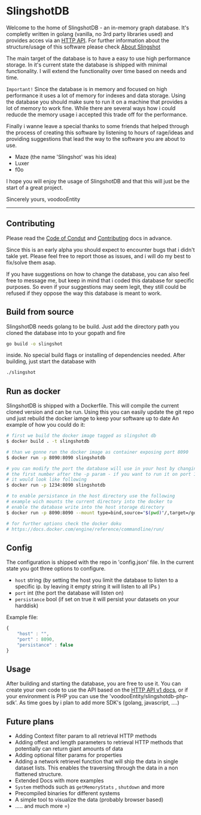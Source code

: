 # SlingshotDB 
Welcome to the home of SlingshotDB - an in-memory graph database. It's completly written in golang (vanilla, no 3rd party libraries used) and provides acces via an [HTTP API](https://github.com/voodooEntity/slingshotdb/blob/master/docs/HTTP_API_V1.md). For further information about the structure/usage of this software please check [About Slingshot](https://github.com/voodooEntity/slingshotdb/blob/master/docs/ABOUT_SLINGSHOT.md)

The main target of the database is to have a easy to use high performance storage. In it's current state the database is shipped with minimal functionality. I will extend the functionality over time based on needs and time. 

`Important!` Since the database is in memory and focused on high performance it uses a lot of memory for indexes and data storage. Using the database you should make sure to run it on a machine that provides a lot of memory to work fine. While there are several ways how i could reducde the memory usage i accepted this trade off for the performance.

Finally i wanne leave a special thanks to some friends that helped through the process of creating this software by listening to hours of rage/ideas and providing suggestions that lead the way to the software you are about to use. 
* Maze (the name 'Slingshot' was his idea)
* Luxer 
* f0o

I hope you will enjoy the usage of SlingshotDB and that this will just be the start of a great project.

Sincerely yours,
voodooEntity

---
## Contributing 
Please read the  [Code of Condut](https://github.com/voodooEntity/slingshotdb/blob/master/CODE_OF_CONDUCT.md) and [Contributing](https://github.com/voodooEntity/slingshotdb/blob/master/CONTRIBUTING.md) docs in advance.     

Since this is an early alpha you should expect to encounter bugs that i didn't takle yet. Please feel free to report those as issues, and i will do my best to fix/solve them asap.     

If you have suggestions on how to change the database, you can also feel free to message me, but keep in mind that i coded this database for specific purposes. So even if your suggestions may seem legit, they still could be refused if they oppose the way this database is meant to work.      


## Build from source
SlingshotDB needs golang to be build. Just add the directory path you cloned the database into to your gopath and fire 
```bash
go build -o slingshot
```
inside. No special build flags or installing of dependencies needed. After building, just start the database with 
```bash
./slingshot
```

## Run as docker
SlingshotDB is shipped with a Dockerfile. This will compile the current cloned version and can be run. Using this you can easily update the git repo und just rebuild the docker iamge to keep your software up to date An example of how you could do it:    

```bash
# first we build the docker image tagged as slingshot db
$ docker build . -t slingshotdb

# than we gonne run the docker image as container exposing port 8090
$ docker run -p 8090:8090 slingshotdb

# you can modify the port the database will use in your host by changing
# the first number after the -p param - if you want to run it on port 1234
# it would look like following 
$ docker run -p 1234:8090 slingshotdb

# to enable persistance in the host directory use the following
# example wich mounts the current directory into the docker to
# enable the database write into the host storage directory
$ docker run -p 8090:8090 --mount type=bind,source="$(pwd)"/,target=/go/src/app slingshotdb

# for further options check the docker doku
# https://docs.docker.com/engine/reference/commandline/run/
```


## Config
The configuration is shipped with the repo in 'config.json' file. In the current state you got three options to configure.
* `host` string  (by setting the host you limit the database to listen to a specific ip. by leaving it empty string it will listen to all IPs )
* `port` int  (the port the database will listen on)
* `persistance` bool (if set on true it will persist your datasets on your harddisk)

Example file:
```javascript
{
    "host" : "",
    "port" : 8090,
    "persistance" : false
}
```

## Usage
After building and starting the database, you are free to use it. You can create your own code to use the API based on the [HTTP API v1 docs](https://github.com/voodooEntity/slingshotdb/blob/master/docs/HTTP_API_V1.md), or if your environment is PHP you can use the 'voodooEntity/slingshotdb-php-sdk'. As time goes by i plan to add more SDK's (golang, javascript, ....)

## Future plans
* Adding Context filter param to all retrieval HTTP methods
* Adding offest and length parameters to retrieval HTTP methods that potentially can return giant amounts of data
* Adding optional filter params for properties
* Adding a network retrievel function that will ship the data in single dataset lists. This enables the traversing through the data in a non flattened structure.
* Extended Docs with more examples
* `System` methods such as `getMemoryStats` , `shutdown` and more
* Precompiled binaries for different systems
* A simple tool to visualize the data (probably browser based)
* ..... and much more =)

